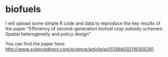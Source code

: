 # biofuels
I will upload some simple R code and data to reproduce the key results of the  paper "Efficiency of second-generation biofuel crop subsidy schemes: Spatial heterogeneity and policy design" 

You can find the paper here:
http://www.sciencedirect.com/science/article/pii/S1364032116305391
